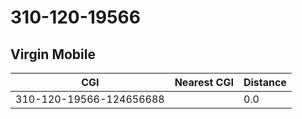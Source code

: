 # 310-120-19566
## Virgin Mobile


| CGI | Nearest CGI | Distance |
|-----|-------------|----------|
| 310-120-19566-124656688 |  | 0.0 |
